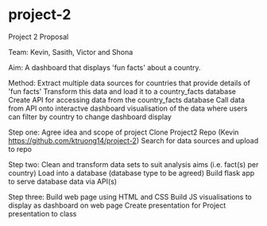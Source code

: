 # project-2
Project 2 Proposal

Team: Kevin, Sasith, Victor and Shona

Aim: 
A dashboard that displays 'fun facts' about a country.

Method:
Extract multiple data sources for countries that provide details of 'fun facts'
Transform this data and load it to a country_facts database
Create API for accessing data from the country_facts database
Call data from API onto interactve dashboard visualisation of the data where users can filter by country to change dashboard display

Step one:
Agree idea and scope of project
Clone Project2 Repo (Kevin https://github.com/ktruong14/project-2)
Search for data sources and upload to repo

Step two:
Clean and transform data sets to suit analysis aims (i.e. fact(s) per country)
Load into a database (database type to be agreed)
Build flask app to serve database data via API(s)

Step three:
Build web page using HTML and CSS
Build JS visualisations to display as dashboard on web page
Create presentation for Project presentation to class





